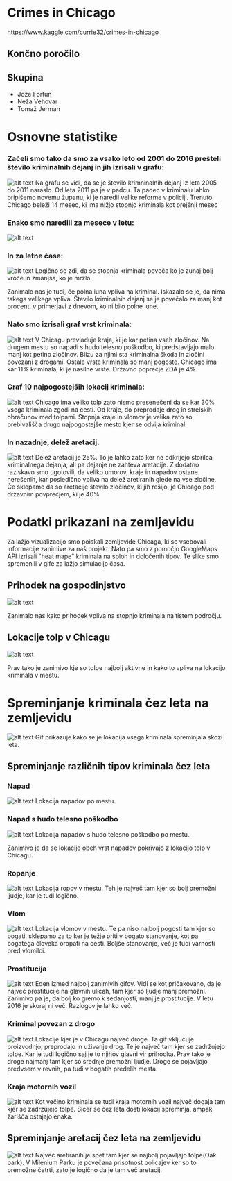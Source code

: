 # Crimes in Chicago
https://www.kaggle.com/currie32/crimes-in-chicago

## Končno poročilo

## Skupina

 * Jože Fortun
 * Neža Vehovar
 * Tomaž Jerman

# Osnovne statistike

### Začeli smo tako da smo za vsako leto od 2001 do 2016 prešteli število kriminalnih dejanj in jih izrisali v grafu:
![alt text](./assets/CrimePerYear.png)
Na grafu se vidi, da se je število krimninalnih dejanj iz leta 2005 do 2011 naraslo. Od leta 2011 pa je v padcu. 
Ta padec v kriminalu lahko pripišemo novemu županu, ki je naredil velike reforme v policiji.
Trenuto Chicago beleži 14 mesec, ki ima nižjo stopnjo kriminala kot prejšnji mesec

### Enako smo naredili za mesece v letu:
![alt text](./assets/CrimePerMonth.png)

### In za letne čase:
![alt text](./assets/CrimePerSeason.png)
Logično se zdi, da se stopnja kriminala poveča ko je zunaj bolj vroče in zmanjša, ko je mrzlo.

Zanimalo nas je tudi, če polna luna vpliva na kriminal. Iskazalo se je, da nima takega velikega vpliva. 
Število kriminalnih dejanj se je povečalo za manj kot procent, v primerjavi z dnevom, ko ni bilo polne lune.



### Nato smo izrisali graf vrst kriminala:
![alt text](./assets/CrimeType.png)
V Chicagu prevladuje kraja, ki je kar petina vseh zločinov. 
Na drugem mestu so napadi s hudo telesno poškodbo, ki predstavljajo malo manj kot petino zločinov.
Blizu za njimi sta kriminalna škoda in zločini povezani z drogami.
Ostale vrste kriminala so manj pogoste. 
Chicago ima kar 11% kriminala, ki je nasilne vrste. Državno poprečje ZDA je 4%.


### Graf  10 najpogostejših lokacij kriminala:
![alt text](./assets/CrimeLocation.png)
Chicago ima veliko tolp zato nismo presenečeni da se kar 30% vsega kriminala zgodi na cesti. Od kraje, do preprodaje drog in strelskih obračunov med tolpami. 
Stopnja kraje in vlomov je velika zato so prebivališča drugo najpogostejše mesto kjer se odvija kriminal.


### In nazadnje, delež aretacij.
![alt text](./assets/Arrests.png)
Delež aretacij je 25%. To je lahko zato ker ne odkrijejo storilca kriminalnega dejanja, ali pa dejanje ne zahteva aretacije. 
Z dodatno raziskavo smo ugotovili, da veliko umorov, kraje in napadov ostane nerešenih, kar posledično vpliva na delež aretiranih glede na vse zločine.
Če sklepamo da so aretacije število zločinov, ki jih rešijo, je Chicago pod državnim povprečjem, ki je 40%


# Podatki prikazani na zemljevidu
Za lažjo vizualizacijo smo poiskali zemljevide Chicaga, ki so vsebovali informacije zanimive za naš projekt.
Nato pa smo z pomočjo GoogleMaps API izrisali "heat mape" kriminala na sploh in določenih tipov. Te slike smo spremenili v gife za lažjo simulacijo časa.


## Prihodek na gospodinjstvo
![alt text](./assets/WealthMap.png)

Zanimalo nas kako prihodek vpliva na stopnjo kriminala na tistem področju.

## Lokacije tolp v Chicagu
![alt text](./assets/Gangs.jpg)

Prav tako je zanimivo kje so tolpe najbolj aktivne in kako to vpliva na lokacijo kriminala v mestu.

# Spreminjanje kriminala čez leta na zemljevidu
![alt text](./assets/CrimesThroughYears.gif)
Gif prikazuje kako se je lokacija vsega kriminala spreminjala skozi leta. 

## Spreminjanje različnih tipov kriminala čez leta

### Napad
![alt text](./assets/Assault.gif)
Lokacija napadov po mestu.

### Napad s hudo telesno poškodbo
![alt text](./assets/Battery.gif)
Lokacija napadov s hudo telesno poškodbo po mestu.

Zanimivo je da se lokacije obeh vrst napadov pokrivajo z lokacijo tolp v Chicagu.

### Ropanje
![alt text](./assets/Theft.gif)
Lokacija ropov v mestu. Teh je največ tam kjer so bolj premožni ljudje, kar je tudi logično.

### Vlom
![alt text](./assets/Burglary.gif)
Lokacija vlomov v mestu. Te pa niso najbolj pogosti tam kjer so bogati, sklepamo za to ker je težje priti v bogato stanovanje, kot pa bogatega človeka oropati na cesti.
Boljše stanovanje, več je tudi varnosti pred vlomilci.

### Prostitucija
![alt text](./assets/Prostitution.gif)
Eden izmed najbolj zanimivih gifov. Vidi se kot pričakovano, da je največ prostitucije na glavnih ulicah, tam kjer so ljudje manj premožni. Zanimivo pa je, da bolj ko gremo k sedanjosti, manj je prostitucije. V letu 2016 je skoraj ni več. 
Razlogov je lahko več.

### Kriminal povezan z drogo
![alt text](./assets/Narcotics.gif)
Lokacije kjer je v Chicagu največ droge. Ta gif vključuje proizvodnjo, preprodajo in uživanje drog. 
Te je največ tam kjer se zadržujejo tolpe. Kar je tudi logično saj je to njihov glavni vir prihodka.
Prav tako je droge najmanj tam kjer so srednje premožni ljudje. 
Droge se pojavljajo predvsem  v revnih, pa tudi v bogatih predelih mesta.

### Kraja motornih vozil
![alt text](./assets/GTA.gif)
Kot večino kriminala se tudi kraja motornih vozil največ dogaja tam kjer se zadržujejo tolpe. 
Sicer se čez leta dosti lokacij spreminja, ampak žarišča ostajajo enaka.

## Spreminjanje aretacij čez leta na zemljevidu
![alt text](./assets/Arrests.gif)
Največ aretiranih je spet tam kjer se najbolj pojavljajo tolpe(Oak park).
V Milenium Parku je povečana prisotnost policajev ker so to premožne četrti, zato je logično da je tam več aretacij.

